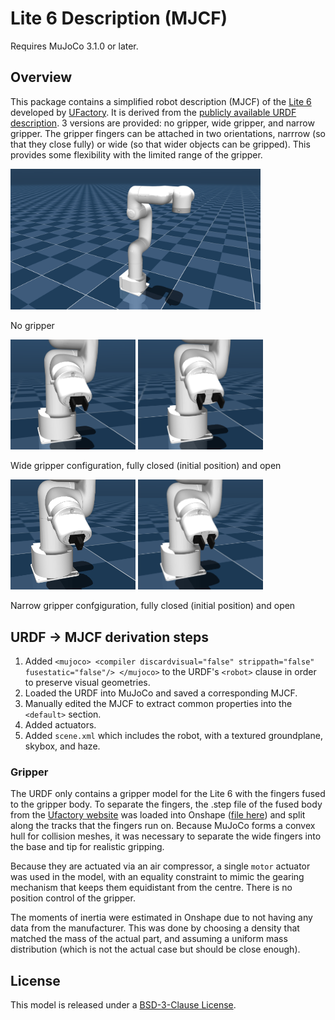 # Lite 6 Description (MJCF)

Requires MuJoCo 3.1.0 or later.

## Overview

This package contains a simplified robot description (MJCF) of the
[Lite 6](https://www.ufactory.cc/product-page/ufactory-lite-6) developed by
[UFactory](https://www.ufactory.cc/). It is derived from the [publicly available
URDF
description](https://github.com/xArm-Developer/xarm_ros2/tree/master/xarm_description/urdf/lite6). 3 versions are provided: no gripper, wide gripper, and narrow gripper. The gripper fingers can be attached in two orientations, narrrow (so that they close fully) or wide (so that wider objects can be gripped). This provides some flexibility with the limited range of the gripper.

<p float="left">
  <img src="lite6.png" width="400">
  <figcaption>No gripper</figcaption>
</p>

<p float="left">
  <img src="lite6_gripper_wide_closed.png" width="200">
  <img src="lite6_gripper_wide_open.png" width="200">
  <figcaption>Wide gripper configuration, fully closed (initial position) and open</figcaption>
</p>

<p float="left">
  <img src="lite6_gripper_narrow_closed.png" width="200">
  <img src="lite6_gripper_narrow_open.png" width="200">
  <figcaption>Narrow gripper confgiguration, fully closed (initial position) and open</figcaption>
</p>

## URDF → MJCF derivation steps

1. Added `<mujoco> <compiler discardvisual="false" strippath="false" fusestatic="false"/> </mujoco>` to the URDF's
   `<robot>` clause in order to preserve visual geometries.
2. Loaded the URDF into MuJoCo and saved a corresponding MJCF.
3. Manually edited the MJCF to extract common properties into the `<default>` section.
4. Added actuators.
5. Added `scene.xml` which includes the robot, with a textured groundplane, skybox, and haze.

### Gripper

The URDF only contains a gripper model for the Lite 6 with the fingers fused to the gripper body. To separate the fingers, the .step file of the fused body from the [Ufactory website](https://usa.ufactory.cc/download-lite6-robot) was loaded into Onshape ([file here](https://cad.onshape.com/documents/f60aac1c8ff6af8f490dc855/w/5c0df4bc7414802fc89a514e/e/7dc41825dd66894c14b085ca?renderMode=0&uiState=66bdfb41f48d6a182064f4a4)) and split along the tracks that the fingers run on.  Because MuJoCo forms a convex hull for collision meshes, it was necessary to separate the wide fingers into the base and tip for realistic gripping.

Because they are actuated via an air compressor, a single `motor` actuator was used in the model, with an equality constraint to mimic the gearing mechanism that keeps them equidistant from the centre. There is no position control of the gripper.

The moments of inertia were estimated in Onshape due to not having any data from the manufacturer. This was done by choosing a density that matched the mass of the actual part, and assuming a uniform mass distribution (which is not the actual case but should be close enough).




## License

This model is released under a [BSD-3-Clause License](LICENSE).

